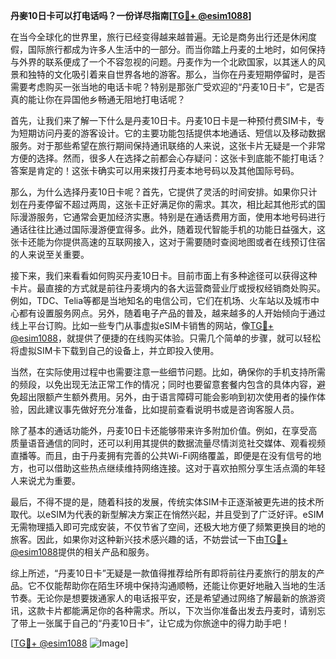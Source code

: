 **丹麥10日卡可以打电话吗？一份详尽指南[[TG💪+ @esim1088](https://t.me/s/esim1088)]**

在当今全球化的世界里，旅行已经变得越来越普遍。无论是商务出行还是休闲度假，国际旅行都成为许多人生活中的一部分。而当你踏上丹麦的土地时，如何保持与外界的联系便成了一个不容忽视的问题。丹麦作为一个北欧国家，以其迷人的风景和独特的文化吸引着来自世界各地的游客。那么，当你在丹麦短期停留时，是否需要考虑购买一张当地的电话卡呢？特别是那张广受欢迎的“丹麦10日卡”，它是否真的能让你在异国他乡畅通无阻地打电话呢？

首先，让我们来了解一下什么是丹麦10日卡。丹麦10日卡是一种预付费SIM卡，专为短期访问丹麦的游客设计。它的主要功能包括提供本地通话、短信以及移动数据服务。对于那些希望在旅行期间保持通讯联络的人来说，这张卡片无疑是一个非常方便的选择。然而，很多人在选择之前都会心存疑问：这张卡到底能不能打电话？答案是肯定的！这张卡确实可以用来拨打丹麦本地号码以及其他国际号码。

那么，为什么选择丹麦10日卡呢？首先，它提供了灵活的时间安排。如果你只计划在丹麦停留不超过两周，这张卡正好满足你的需求。其次，相比起其他形式的国际漫游服务，它通常会更加经济实惠。特别是在通话费用方面，使用本地号码进行通话往往比通过国际漫游便宜得多。此外，随着现代智能手机的功能日益强大，这张卡还能为你提供高速的互联网接入，这对于需要随时查阅地图或者在线预订住宿的人来说至关重要。

接下来，我们来看看如何购买丹麦10日卡。目前市面上有多种途径可以获得这种卡片。最直接的方式就是前往丹麦境内的各大运营商营业厅或授权经销商处购买。例如，TDC、Telia等都是当地知名的电信公司，它们在机场、火车站以及城市中心都有设置服务网点。另外，随着电子产品的普及，越来越多的人开始倾向于通过线上平台订购。比如一些专门从事虚拟eSIM卡销售的网站，像[TG💪+ @esim1088](https://t.me/s/esim1088)，就提供了便捷的在线购买体验。只需几个简单的步骤，就可以轻松将虚拟SIM卡下载到自己的设备上，并立即投入使用。

当然，在实际使用过程中也需要注意一些细节问题。比如，确保你的手机支持所需的频段，以免出现无法正常工作的情况；同时也要留意套餐内包含的具体内容，避免超出限额产生额外费用。另外，由于语言障碍可能会影响到初次使用者的操作体验，因此建议事先做好充分准备，比如提前查看说明书或是咨询客服人员。

除了基本的通话功能外，丹麦10日卡还能够带来许多附加价值。例如，在享受高质量语音通信的同时，还可以利用其提供的数据流量尽情浏览社交媒体、观看视频直播等。而且，由于丹麦拥有完善的公共Wi-Fi网络覆盖，即便是在没有信号的地方，也可以借助这些热点继续维持网络连接。这对于喜欢拍照分享生活点滴的年轻人来说尤为重要。

最后，不得不提的是，随着科技的发展，传统实体SIM卡正逐渐被更先进的技术所取代。以eSIM为代表的新型解决方案正在悄然兴起，并且受到了广泛好评。eSIM无需物理插入即可完成安装，不仅节省了空间，还极大地方便了频繁更换目的地的旅客。因此，如果你对这种新兴技术感兴趣的话，不妨尝试一下由[TG💪+ @esim1088](https://t.me/s/esim1088)提供的相关产品和服务。

综上所述，“丹麦10日卡”无疑是一款值得推荐给所有即将前往丹麦旅行的朋友的产品。它不仅能帮助你在陌生环境中保持沟通顺畅，还能让你更好地融入当地的生活节奏。无论你是想要拨通家人的电话报平安，还是希望通过网络了解最新的旅游资讯，这款卡片都能满足你的各种需求。所以，下次当你准备出发去丹麦时，请别忘了带上一张属于自己的“丹麦10日卡”，让它成为你旅途中的得力助手吧！

[[TG💪+ @esim1088](https://t.me/s/esim1088) ![Image](https://i.postimg.cc/4NQfJmqS/Snipaste-2025-05-13-00-14-12.png)]